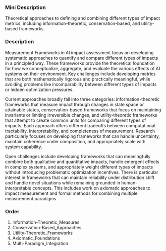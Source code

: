 ### Mini Description

Theoretical approaches to defining and combining different types of impact metrics, including information-theoretic, conservation-based, and utility-based frameworks.

### Description

Measurement Frameworks in AI impact assessment focus on developing systematic approaches to quantify and compare different types of impacts in a principled way. These frameworks provide the theoretical foundation for how we conceptualize, aggregate, and evaluate the various effects of AI systems on their environment. Key challenges include developing metrics that are both mathematically rigorous and practically meaningful, while avoiding problems like incomparability between different types of impacts or hidden optimization pressures.

Current approaches broadly fall into three categories: information-theoretic frameworks that measure impact through changes in state space or attainable states, conservation-based frameworks that focus on maintaining invariants or limiting irreversible changes, and utility-theoretic frameworks that attempt to create common units for comparing different types of impacts. Each approach offers different tradeoffs between computational tractability, interpretability, and completeness of measurement. Research particularly focuses on developing frameworks that can handle uncertainty, maintain coherence under composition, and appropriately scale with system capability.

Open challenges include developing frameworks that can meaningfully combine both qualitative and quantitative impacts, handle emergent effects in complex systems, and appropriately weight different types of impacts without introducing problematic optimization incentives. There is particular interest in frameworks that can maintain reliability under distribution shift and handle novel situations while remaining grounded in human-interpretable concepts. This includes work on axiomatic approaches to impact measurement and formal methods for combining multiple measurement paradigms.

### Order

1. Information-Theoretic_Measures
2. Conservation-Based_Approaches
3. Utility-Theoretic_Frameworks
4. Axiomatic_Foundations
5. Multi-Paradigm_Integration
